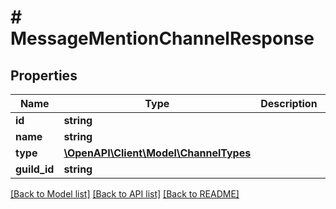 # # MessageMentionChannelResponse

## Properties

Name | Type | Description | Notes
------------ | ------------- | ------------- | -------------
**id** | **string** |  |
**name** | **string** |  |
**type** | [**\OpenAPI\Client\Model\ChannelTypes**](ChannelTypes.md) |  |
**guild_id** | **string** |  |

[[Back to Model list]](../../README.md#models) [[Back to API list]](../../README.md#endpoints) [[Back to README]](../../README.md)
